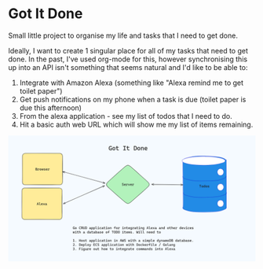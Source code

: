 # Got It Done

Small little project to organise my life and tasks that I need to get done.

Ideally, I want to create 1 singular place for all of my tasks that need to get done. In the past, I've used org-mode for this, however synchronising this up into an API isn't something that seems natural and I'd like to be able to:

1. Integrate with Amazon Alexa (something like "Alexa remind me to get toilet paper")
2. Get push notifications on my phone when a task is due (toilet paper is due this afternoon)
3. From the alexa application - see my list of todos that I need to do.
4. Hit a basic auth web URL which will show me my list of items remaining.

![basic image](./ss.png)
